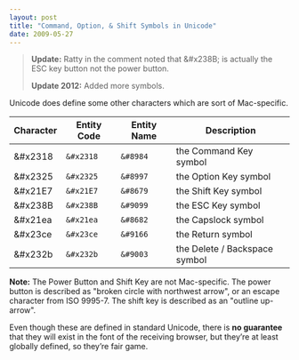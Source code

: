 ```yaml
---
layout: post
title: "Command, Option, & Shift Symbols in Unicode"
date: 2009-05-27
---
```


> **Update:** Ratty in the comment noted that &\#x238B; is actually the ESC key button not the power button.
>
> **Update 2012:** Added more symbols.

Unicode does define some other characters which are sort of Mac-specific.

| Character | Entity Code | Entity Name | Description                   |
|-----------|-------------|-------------|-------------------------------|
| &#x2318   | `&#x2318`   | `&#8984`    | the Command Key symbol        |
| &#x2325   | `&#x2325`   | `&#8997`    | the Option Key symbol         |
| &#x21E7   | `&#x21E7`   | `&#8679`    | the Shift Key symbol          |
| &#x238B   | `&#x238B`   | `&#9099`    | the ESC Key symbol            |
| &#x21ea   | `&#x21ea`   | `&#8682`    | the Capslock symbol           |
| &#x23ce   | `&#x23ce`   | `&#9166`    | the Return symbol             |
| &#x232b   | `&#x232b`   | `&#9003`    | the Delete / Backspace symbol |

**Note:** The Power Button and Shift Key are not Mac-specific. The power button is described as "broken circle with northwest arrow", or an escape character from ISO 9995-7. The shift key is described as an "outline up-arrow".

Even though these are defined in standard Unicode, there is **no guarantee** that they will exist in the font of the receiving browser, but they’re at least globally defined, so they’re fair game.
